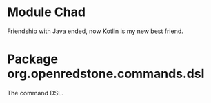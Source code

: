 # Module Chad

Friendship with Java ended, now Kotlin is my new best friend.

# Package org.openredstone.commands.dsl

The command DSL.
